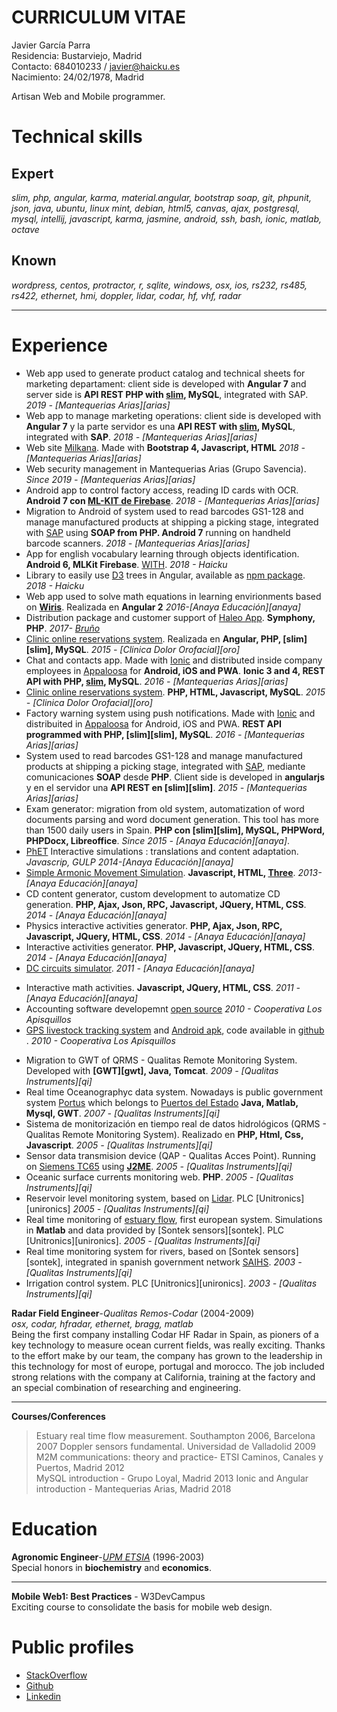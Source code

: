 
# CURRICULUM VITAE

Javier García Parra  
Residencia: Bustarviejo, Madrid  
Contacto: 684010233 / javier@haicku.es  
Nacimiento: 24/02/1978, Madrid  

Artisan Web and Mobile programmer.   

Technical skills
================
Expert
------
*slim, php, angular, karma, material.angular, bootstrap soap, git, phpunit,  json, java, ubuntu, linux mint, debian, html5, canvas, ajax, postgresql,  mysql, intellij, javascript, karma, jasmine, android, ssh, bash, ionic, matlab, octave*
 
Known
-----
*wordpress, centos, protractor, r, sqlite, windows, osx, ios, rs232, rs485, rs422, ethernet, hmi, doppler, lidar, codar, hf, vhf, radar*

***
Experience
==========
- Web app used to generate product catalog and technical sheets for marketing departament: client side is developed with **Angular 7** and server side is **API REST PHP with [slim](http://www.slimframework.com/), MySQL**, integrated with SAP. *2019 - [Mantequerias Arias][arias]*
 - Web app to manage marketing operations: client side is developed with **Angular 7** y la parte servidor es una **API REST with [slim](http://www.slimframework.com/), MySQL**, integrated with **SAP**. *2018 - [Mantequerias Arias][arias]*
 - Web site [Milkana](https://arias.es/sites/milkana/). Made with **Bootstrap 4, Javascript, HTML** *2018 - [Mantequerias Arias][arias]*
 - Web security management in Mantequerias Arias (Grupo Savencia). *Since 2019 - [Mantequerias Arias][arias]*
 - Android app to control factory access, reading ID cards with OCR. **Android 7 con [ML-KIT de Firebase](https://firebase.google.com/docs/ml-kit)**. *2018 - [Mantequerias Arias][arias]*
 - Migration to Android of system used to read barcodes GS1-128 and manage manufactured products at shipping a picking stage, integrated with [SAP](https://es.wikipedia.org/wiki/SAP_Business_Suite) using **SOAP from PHP. Android 7** running on handheld barcode scanners.  *2018 - [Mantequerias Arias][arias]*
 - App for english vocabulary learning through objects identification. **Android 6, MLKit Firebase**. [WITH](https://play.google.com/store/apps/details?id=haicku.com.whatisthis).  *2018 - Haicku*
 - Library to easily use [D3](https://d3js.org/) trees in Angular, available as [npm package](https://www.npmjs.com/package/angular-d3-tree). *2018 - Haicku*
- Web app used to solve math equations in learning envirionments based on **[Wiris](http://www.wiris.com/en)**. Realizada en **Angular 2** *2016-[Anaya Educación][anaya]* 
- Distribution package and customer support of [Haleo App](https://haleo.editorialbruno.es/). **Symphony, PHP**. *2017- [Bruño](https://www.editorial-bruno.es/)*  
 - [Clinic online reservations system](https://citame.click/). Realizada en **Angular, PHP, [slim][slim], MySQL**. *2015 - [Clinica Dolor Orofacial][oro]*
 - Chat and contacts app. Made with [Ionic](https://ionicframework.com/) and distributed inside company employees in [Appaloosa](https://www.appaloosa-store.com) for **Android, iOS and PWA**. **Ionic 3 and 4, REST API with PHP, [slim](http://www.slimframework.com/), MySQL**. *2016 - [Mantequerias Arias][arias]*
 - [Clinic online reservations system](https://github.com/jgpATs2w/clinic-reservation). **PHP, HTML, Javascript, MySQL**. *2015 - [Clinica Dolor Orofacial][oro]*
 - Factory warning system using push notifications. Made with [Ionic](https://ionicframework.com/) and distribuited in [Appaloosa](https://www.appaloosa-store.com) for Android, iOS and PWA. **REST API programmed with PHP, [slim][slim], MySQL**. *2016 - [Mantequerias Arias][arias]*
 - System used to read barcodes GS1-128 and manage manufactured products at shipping a picking stage, integrated with [SAP](https://es.wikipedia.org/wiki/SAP_Business_Suite), mediante comunicaciones **SOAP** desde **PHP**. Client side is developed in **angularjs** y en el servidor una **API REST en [slim][slim]**.  *2015 - [Mantequerias Arias][arias]*
 - Exam generator: migration from old system, automatization of word documents parsing and word document generation. This tool has more than 1500 daily users in Spain. **PHP con [slim][slim], MySQL, PHPWord, PHPDocx, Libreoffice**. *Since 2015 - [Anaya Educación][anaya]*.
 - [PhET](https://phet.colorado.edu/en/simulations/category/html) Interactive simulations : translations and content adaptation. *Javascrip, GULP* *2014-[Anaya Educación][anaya]* 
 - [Simple Armonic Movement Simulation](https://grupoanaya.github.io/lab-armonic-simple/). **Javascript, HTML, [Three](https://threejs.org/)**. *2013-[Anaya Educación][anaya]* 
 - CD content generator, custom development to automatize CD generation. **PHP, Ajax, Json, RPC, Javascript, JQuery, HTML, CSS**. *2014 - [Anaya Educación][anaya]*
 - Physics interactive activities generator. **PHP, Ajax, Json, RPC, Javascript, JQuery, HTML, CSS**. *2014 - [Anaya Educación][anaya]*
 - Interactive activities generator. **PHP, Javascript, JQuery, HTML, CSS**. *2014 - [Anaya Educación][anaya]*
 - [DC circuits simulator](https://grupoanaya.github.io/sim-circuitos-electricos-modificacion/). *2011 - [Anaya Educación][anaya]*
+ Interactive math activities. **Javascript, JQuery, HTML, CSS**. *2011 - [Anaya Educación][anaya]*
+ Accounting software developemnt [open source](https://github.com/jgpATs2w/contatu)  *2010 - Cooperativa Los Apisquillos*
+ [GPS livestock tracking system](https://github.com/jgpATs2w/gpslibre-server) and [Android apk](https://play.google.com/store/apps/details?id=haicku.gpslibre), code available in [github](https://github.com/jgpATs2w/gpslibre-client-android) .  *2010 - Cooperativa Los Apisquillos*
 - Migration to GWT of QRMS - Qualitas Remote Monitoring System. Developed with **[GWT][gwt], Java, Tomcat**. *2009 - [Qualitas Instruments][qi]* 
 - Real time Oceanographyc data system. Nowadays is public government system [Portus](https://portus.puertos.es/Portus_RT/?locale=es) which belongs to [Puertos del Estado](http://www.puertos.es/es-es) **Java, Matlab, Mysql, GWT**. *2007 - [Qualitas Instruments][qi]* 
 - Sistema de monitorización en tiempo real de datos hidrológicos (QRMS - Qualitas Remote Monitoring System). Realizado en **PHP, Html, Css, Javascript**. *2005 - [Qualitas Instruments][qi]* 
 - Sensor data transmision device (QAP - Qualitas Acces Point). Running on [Siemens TC65](https://www.discoverytelecom.eu/catalog/3278.html) using **[J2ME](https://en.wikipedia.org/wiki/Java_Platform,_Micro_Edition)**. *2005 - [Qualitas Instruments][qi]* 
 - Oceanic surface currents monitoring web. **PHP**. *2005 - [Qualitas Instruments][qi]* 
 - Reservoir level monitoring system, based on [Lidar](https://en.wikipedia.org/wiki/Lidar). PLC [Unitronics][unironics] *2005 - [Qualitas Instruments][qi]*
 - Real time monitoring of [estuary flow](https://www.sontek.com/media/pdfs/real-time-flow-measurement-in-the-river-guadiana-estuary-using-acoustic-doppler-technology.pdf), first european system. Simulations in **Matlab** and data provided by [Sontek sensors][sontek]. PLC [Unitronics][unironics]. *2005 - [Qualitas Instruments][qi]*
 - Real time monitoring system for rivers, based on [Sontek sensors][sontek], integrated in spanish government network [SAIHS](https://es.wikipedia.org/wiki/Sistema_Autom%C3%A1tico_de_Informaci%C3%B3n_Hidrol%C3%B3gica). *2003 - [Qualitas Instruments][qi]*
 - Irrigation control system. PLC [Unitronics][unironics]. *2003 - [Qualitas Instruments][qi]*

**Radar Field Engineer**-*Qualitas Remos-Codar* (2004-2009)  
*osx, codar, hfradar, ethernet, bragg, matlab*  
Being the first company installing Codar HF Radar in Spain, as pioners of a key technology to measure ocean current fields, 
was really exciting. Thanks to the effort make by our team, the company has grown to the leadership in this technology for 
most of europe, portugal and morocco. The job included strong relations with the company at California, training at the factory and an special combination of researching and engineering.
***

**Courses/Conferences**
>Estuary real time flow measurement. Southampton 2006, Barcelona 2007
>Doppler sensors fundamental. Universidad de Valladolid 2009
>M2M communications: theory and practice- ETSI Caminos, Canales y Puertos, Madrid 2012  
>MySQL introduction - Grupo Loyal, Madrid 2013
>Ionic and Angular introduction - Mantequerias Arias, Madrid 2018

Education
=========
**Agronomic Engineer**-*[UPM ETSIA](http://www.etsia.upm.es/portal/site/ETSIAgronomos)* (1996-2003)  
Special honors in **biochemistry** and **economics**.    
***

**Mobile Web1: Best Practices** - W3DevCampus  
Exciting course to consolidate the basis for mobile web design.

Public profiles
===============
 - [StackOverflow](http://stackoverflow.com/users/2350344/jgpats2w)  
 - [Github](https://github.com/jgpATs2w)
 - [Linkedin](http://es.linkedin.com/in/jgpats2w/)
